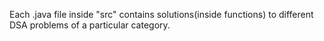 Each .java file inside "src" contains solutions(inside functions) to different DSA problems of a particular category.
